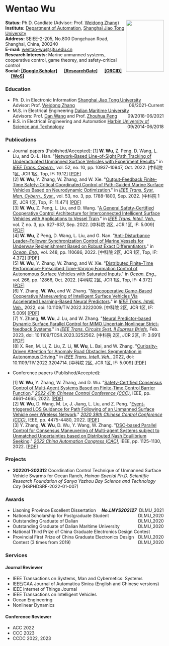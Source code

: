 # Wentao Wu

<img src="https://raw.githubusercontent.com/wwtsjtu/wwtsjtu.github.io/master/img/1.jpeg" width="120" height="165" alt="" align= "right"/>

**Status:** Ph.D. Candiate (Advisor: Prof. [Weidong Zhang](https://automation.sjtu.edu.cn/wdzhang))
<br/>
**Institute:** [Department of Automation](https://automation.sjtu.edu.cn/), [Shanghai Jiao Tong University](https://www.sjtu.edu.cn/)
<br/>
**Address:** SEIEE-2-205, No.800 Dongchuan Road, Shanghai, China, 200240
<br/>
**E-mail:** wentao-wu@sjtu.edu.cn
<br/>
**Research Interests:** Marine unmanned systems, cooperative control, game theorey, and safety-critical control
<br/>
**Social:**
 **[[Google Scholar]](https://scholar.google.com/citations?hl=zh-CN)** &emsp; **[[ResearchGate]](https://www.researchgate.net/profile/Wu-Wentao-5)** &emsp; **[[ORCID]](https://orcid.org/0000-0002-3740-598X)** &emsp; **[[WoS]](https://www.webofscience.com/wos/author/record/ADK-2450-2022)** 

### Education

- Ph. D. in Electronic Information [Shanghai Jiao Tong University](https://www.sjtu.edu.cn/)<span style="float: right">09/2021-Current</span>
  <br>Advisor: Prof. [Weidong Zhang](https://automation.sjtu.edu.cn/wdzhang)
- M.S. in Electrical Engineering [Dalian Maritime University](https://www.dlmu.edu.cn/)<span style="float: right">09/2018-06/2021</span>
  <br>Advisors: Prof. [Dan Wang](https://scholar.google.com/citations?user=kc8gnlMAAAAJ&hl=zh-CN) and Prof. [Zhouhua Peng](https://scholar.google.com/citations?user=hM_5JDYAAAAJ&hl=zh-CN)
- B.S. in Electrical Engineering and Automation [Harbin University of Science and Technology](http://www.hrbust.edu.cn/)<span style="float: right">09/2014-06/2018</span>

### Publications
- Journal papers (Published/Accepted):
  [1] **W. Wu**, Z. Peng, D. Wang, L. Liu, and Q.-L. Han. "[Network-Based Line-of-Sight Path Tracking of Underactuated Unmanned Surface Vehicles with Experiment Results](https://ieeexplore.ieee.org/abstract/document/9440777)." in _[IEEE Trans. Cybern.](https://ieeexplore.ieee.org/xpl/RecentIssue.jsp?punumber=6221036)_, vol. 52, no. 10, pp. 10937-10947, Oct. 2022. [中科院 1区, JCR 1区, Top, IF: 19.12] [[PDF]](https://ieeexplore.ieee.org/stamp/stamp.jsp?tp=&arnumber=9440777)
  <br>
  [2]	**W. Wu**, Y. Zhang, W. Zhang, and W. Xie. "[Output-Feedback Finite-Time Safety-Critical Coordinated Control of Path-Guided Marine Surface Vehicles Based on Neurodynamic Optimization](https://ieeexplore.ieee.org/abstract/document/9900363)." in _[IEEE Trans. Syst. Man, Cybern., Syst.](https://ieeexplore.ieee.org/xpl/RecentIssue.jsp?punumber=6221021)_, vol. 53, no. 3, pp. 1788-1800, Sep. 2022. [中科院 1区, JCR 1区, Top, IF: 11.471] [[PDF]](https://ieeexplore.ieee.org/abstract/document/9900363)
  <br>
  [3]	**W. Wu**, Z. Peng, L. Liu, and D. Wang. "[A General Safety-Certified Cooperative Control Architecture for Interconnected Intelligent Surface Vehicles with Applications to Vessel Train](https://ieeexplore.ieee.org/abstract/document/9762043)." in _[IEEE Trans. Intell. Veh.](https://ieeexplore.ieee.org/xpl/RecentIssue.jsp?punumber=7274857)_, vol. 7, no. 3, pp. 627-637, Sep. 2022. [中科院 2区, JCR 1区, IF: 5.009] [[PDF]](https://ieeexplore.ieee.org/abstract/document/9762043)
  <br>
  [4]	**W. Wu**, Z Peng, D. Wang, L. Liu, and G. Nan. "[Anti-Disturbance Leader–Follower Synchronization Control of Marine Vessels for Underway Replenishment Based on Robust Exact Differentiators](https://www.sciencedirect.com/science/article/abs/pii/S0029801822001445)." in _[Ocean. Eng.](https://www.sciencedirect.com/journal/ocean-engineering)_, vol. 248, pp. 110686, 2022. [中科院 2区, JCR 1区, Top, IF: 4.372] [[PDF]](https://www.sciencedirect.com/science/article/abs/pii/S0029801822001445)
  <br>
  [5]	**W. Wu**, Y. Zhang, W. Zhang, and W. Xie. "[Distributed Finite-Time Performance-Prescribed Time-Varying Formation Control of Autonomous Surface Vehicles with Saturated Inputs](https://www.sciencedirect.com/science/article/abs/pii/S0029801822021497)." in _[Ocean. Eng.](https://www.sciencedirect.com/journal/ocean-engineering)_, vol. 266, pp. 12866, Oct. 2022. [中科院 2区, JCR 1区, Top, IF: 4.372] [[PDF]](https://www.sciencedirect.com/science/article/abs/pii/S0029801822021497)
  <br>
  [6]	Y. Zhang, **W. Wu**, and W. Zhang. "[Noncooperative Game-Based Cooperative Maneuvering of Intelligent Surface Vehicles Via Accelerated Learning-Based Neural Predictors](https://ieeexplore.ieee.org/abstract/document/9950329)." in _[IEEE Trans. Intell. Veh.](https://ieeexplore.ieee.org/xpl/RecentIssue.jsp?punumber=7274857)_, 2022, doi: 10.1109/TIV.2022.3222009. [中科院 2区, JCR 1区, IF: 5.009] [[PDF]](https://ieeexplore.ieee.org/abstract/document/9950329)
  <br>
  [7]	Y. Zhang, **W. Wu**, J. Lu, and W. Zhang. "[Neural Predictor-based Dynamic Surface Parallel Control for MIMO Uncertain Nonlinear Strict-feedback Systems](https://ieeexplore.ieee.org/abstract/document/10059139)." in _[IEEE Trans. Circuits Syst. II Express Briefs](https://ieeexplore.ieee.org/xpl/RecentIssue.jsp?punumber=8920)_, Feb. 2023, doi: 10.1109/TCSII.2023.3252562. [中科院 2区, JCR 2区, IF: 3.691] [[PDF]](https://ieeexplore.ieee.org/abstract/document/10059139)
  <br>
  [8]	X. Ren, M. Li, Z. Liu, Z. Li, **W. Wu**, L. Bai, and W. Zhang. "[Curiosity-Driven Attention for Anomaly Road Obstacles Segmentation in Autonomous Driving](https://ieeexplore.ieee.org/abstract/document/9878245)." in _[IEEE Trans. Intell. Veh.](https://ieeexplore.ieee.org/xpl/RecentIssue.jsp?punumber=7274857)_, 2022, doi: 10.1109/TIV.2022.3204714. [中科院 2区, JCR 1区, IF: 5.009] [[PDF]](https://ieeexplore.ieee.org/abstract/document/9878245)


- Conference papers (Published/Accepted):

  [1] **W. Wu**, Y. Zhang, W. Zhang, and D. Wu. "[Safety-Certified Consensus Control of Multi-Agent Systems Based on Finite-Time Control Barrier Function](https://ieeexplore.ieee.org/abstract/document/9902172).” _[2022 41th Chinese Control Conference (CCC)](https://ieeexplore.ieee.org/xpl/conhome/9901509/proceeding)_, IEEE, pp. 4661-4665, 2022. [[PDF]](https://ieeexplore.ieee.org/abstract/document/9902172)
  <br>
  [2] **W. Wu**, D. Wang, M. Lv, J. Jiang, L. Liu, and Z. Peng. "[Event-triggered LOS Guidance for Path Following of an Unmanned Surface Vehicle over Wireless Network](https://ieeexplore.ieee.org/abstract/document/9189015)." _[2020 39th Chinese Control Conference (CCC)](https://ieeexplore.ieee.org/xpl/conhome/9181388/proceeding)_, IEEE, pp. 4475-4480, 2022. [[PDF]](https://ieeexplore.ieee.org/abstract/document/9189015)
  <br>
  [3] Y. Zhang, **W. Wu**, D. Wu, Y. Wang, W. Zhang. "[DSC-based Parallel Control for Consensus Maneuvering of Multi-agent Systems subject to Unmatched Uncertainties based on Distributed Nash Equilibrium Seeking](https://ieeexplore.ieee.org/abstract/document/10056005)." _[2022 China Automation Congress (CAC)](https://ieeexplore.ieee.org/xpl/conhome/10054511/proceeding)_, IEEE, pp. 1125-1130, 2022. [[PDF]](https://ieeexplore.ieee.org/abstract/document/10056005)
 
### Projects

- **202201-202312** Coordination Control Technique of Unmanned Surface Vehicle Swarms for Ocean Ranch, _Hainan
Special Ph.D. Scientific Research Foundation of Sanya Yazhou Bay Science and Technology City_ (HSPHDSRF-2022-01-007)

### Awards

- Liaoning Province Excellent Dissertation &emsp;_**No.LNYS202127**_  <span style="float: right">DLMU_2021</span>
- National Scholarship for Postgraduate Student <span style="float: right">DLMU_2020</span>
- Outstanding Graduate of Dalian  <span style="float: right">DLMU_2020</span>
- Outstanding Graduate of Dalian Maritime University <span style="float: right">DLMU_2020</span>
- National Third Prize of China Graduate Electronics Design Contest <span style="float: right">DLMU_2020</span>
- Provincial First Prize of China Graduate Electronics Design Contest (3 times from 2019) <span style="float: right">DLMU_2020</span>


### Services

#### Journal Reviewer

- IEEE Transactions on Systems, Man and Cybernetics: Systems<br>
- IEEE/CAA Journal of Automatica Sinica (English and Chinese versions)<br>
- IEEE Internet of Things Journal<br>
- IEEE Transactions on Intelligent Vehicles<br>
- Ocean Engineering<br>
- Nonlinear Dynamics<br> 

#### Conference Reviewer
 
- ACC 2022
- CCC 2023
- CCDC 2022, 2023
 
 

<br/>
<script type="text/javascript" id="clstr_globe" src="//clustrmaps.com/globe.js?d=Qjr88jj3yLR3vUgrsFZcVE4IP3uD7Mjy-L3PxMqWH6k"></script>

